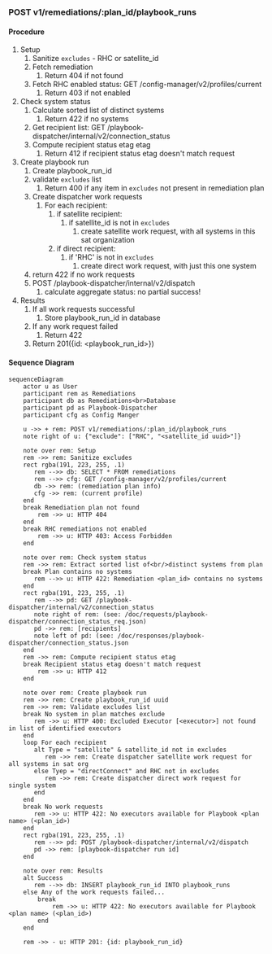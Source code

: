 ### POST v1/remediations/:plan_id/playbook_runs
#### Procedure
1. Setup
   1. Sanitize `excludes` - RHC or satellite_id
   2. Fetch remediation
      1. Return 404 if not found
   3. Fetch RHC enabled status: GET /config-manager/v2/profiles/current
      1. Return 403 if not enabled
2. Check system status
   1. Calculate sorted list of distinct systems
      1. Return 422 if no systems
   2. Get recipient list: GET /playbook-dispatcher/internal/v2/connection_status
   3. Compute recipient status etag etag
      1. Return 412 if recipient status etag doesn't match request
3. Create playbook run
   1. Create playbook_run_id
   2. validate `excludes` list
      1. Return 400 if any item in `excludes` not present in remediation plan
   3. Create dispatcher work requests
      1. For each recipient:
         1. if satellite recipient: 
            1. if satellite_id is not in `excludes`
               1. create satellite work request, with all systems in this sat organization
         2. if direct recipient:
            1. if 'RHC' is not in `excludes`
               1. create direct work request, with just this one system
   4. return 422 if no work requests
   5. POST /playbook-dispatcher/internal/v2/dispatch
      1. calculate aggregate status: no partial success!
4. Results
   1. If all work requests successful
      1. Store playbook_run_id in database
   2. If any work request failed
      1. Return 422
   3. Return 201({id: <playbook_run_id>})

#### Sequence Diagram
```mermaid
sequenceDiagram
    actor u as User
    participant rem as Remediations
    participant db as Remediations<br>Database
    participant pd as Playbook-Dispatcher
    participant cfg as Config Manger

    u ->> + rem: POST v1/remediations/:plan_id/playbook_runs
    note right of u: {"exclude": ["RHC", "<satellite_id uuid>"]}

    note over rem: Setup
    rem ->> rem: Sanitize excludes
    rect rgba(191, 223, 255, .1)
       rem -->> db: SELECT * FROM remediations 
       rem -->> cfg: GET /config-manager/v2/profiles/current
       db ->> rem: (remediation plan info)
       cfg ->> rem: (current profile)
    end
    break Remediation plan not found
        rem ->> u: HTTP 404
    end
    break RHC remediations not enabled
        rem ->> u: HTTP 403: Access Forbidden
    end
    
    note over rem: Check system status
    rem ->> rem: Extract sorted list of<br/>distinct systems from plan
    break Plan contains no systems
       rem -->> u: HTTP 422: Remediation <plan_id> contains no systems
    end
    rect rgba(191, 223, 255, .1)
       rem -->> pd: GET /playbook-dispatcher/internal/v2/connection_status
       note right of rem: (see: /doc/requests/playbook-dispatcher/connection_status_req.json)
       pd ->> rem: [recipients]
       note left of pd: (see: /doc/responses/playbook-dispatcher/connection_status.json
    end
    rem ->> rem: Compute recipient status etag
    break Recipient status etag doesn't match request
        rem ->> u: HTTP 412
    end

    note over rem: Create playbook run
    rem ->> rem: Create playbook_run_id uuid
    rem ->> rem: Validate excludes list
    break No system in plan matches exclude
       rem ->> u: HTTP 400: Excluded Executor [<executor>] not found in list of identified executors
    end
    loop For each recipient
       alt Type = "satellite" & satellite_id not in excludes
          rem ->> rem: Create dispatcher satellite work request for all systems in sat org
       else Tyep = "directConnect" and RHC not in excludes
          rem ->> rem: Create dispatcher direct work request for single system
       end
    end
    break No work requests
       rem ->> u: HTTP 422: No executors available for Playbook <plan name> (<plan_id>)
    end
    rect rgba(191, 223, 255, .1)
       rem -->> pd: POST /playbook-dispatcher/internal/v2/dispatch
       pd ->> rem: [playbook-dispatcher run id]
    end

    note over rem: Results
    alt Success
       rem -->> db: INSERT playbook_run_id INTO playbook_runs
    else Any of the work requests failed...
        break
            rem ->> u: HTTP 422: No executors available for Playbook <plan name> (<plan_id>)
        end
    end

    rem ->> - u: HTTP 201: {id: playbook_run_id}
```
